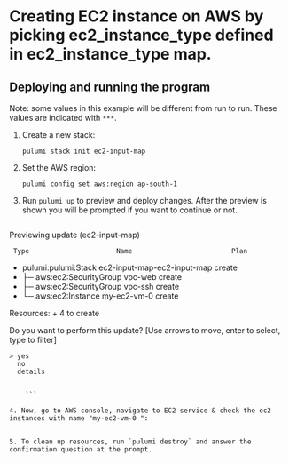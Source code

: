 

# Creating EC2 instance on AWS by picking ec2_instance_type defined in ec2_instance_type map. 

## Deploying and running the program

Note: some values in this example will be different from run to run.  These values are indicated
with `***`.

1. Create a new stack:

    ```
    pulumi stack init ec2-input-map
    ```

2. Set the AWS region:

    ```
    pulumi config set aws:region ap-south-1
    
    ```

3. Run `pulumi up` to preview and deploy changes.  After the preview is shown you will be
    prompted if you want to continue or not.

    ```  
 Previewing update (ec2-input-map)
     

     Type                      Name                         Plan
 +   pulumi:pulumi:Stack       ec2-input-map-ec2-input-map  create
 +   ├─ aws:ec2:SecurityGroup  vpc-web                      create
 +   ├─ aws:ec2:SecurityGroup  vpc-ssh                      create
 +   └─ aws:ec2:Instance       my-ec2-vm-0                  create
 
Resources:
    + 4 to create

Do you want to perform this update?  [Use arrows to move, enter to select, type to filter]
```
> yes
  no
  details


    ```

4. Now, go to AWS console, navigate to EC2 service & check the ec2 instances with name "my-ec2-vm-0 ":
 

5. To clean up resources, run `pulumi destroy` and answer the confirmation question at the prompt.
